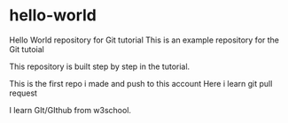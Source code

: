 # hello-world

Hello World repository for Git tutorial
This is an example repository for the Git tutoial 

This repository is built step by step in the tutorial.

This is the first repo i made and push to this account
Here i learn git pull request

I learn GIt/GIthub from w3school.
